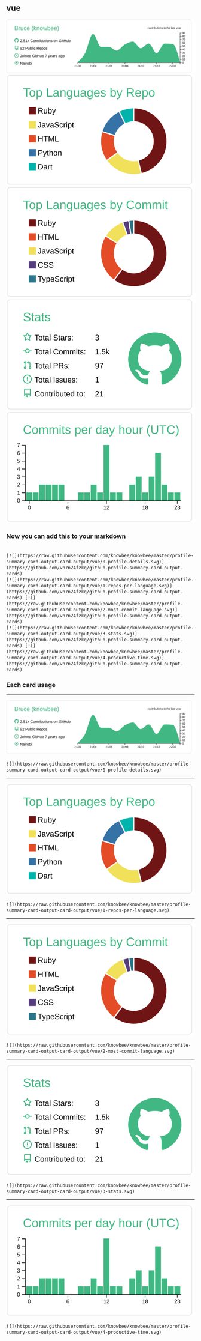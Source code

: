 ## vue

[![](./0-profile-details.svg)](https://github.com/vn7n24fzkq/github-profile-summary-card-output-cards)
[![](./1-repos-per-language.svg)](https://github.com/vn7n24fzkq/github-profile-summary-card-output-cards) [![](./2-most-commit-language.svg)](https://github.com/vn7n24fzkq/github-profile-summary-card-output-cards)
[![](./3-stats.svg)](https://github.com/vn7n24fzkq/github-profile-summary-card-output-cards) [![](./4-productive-time.svg)](https://github.com/vn7n24fzkq/github-profile-summary-card-output-cards)

### Now you can add this to your markdown

```

[![](https://raw.githubusercontent.com/knowbee/knowbee/master/profile-summary-card-output-card-output/vue/0-profile-details.svg)](https://github.com/vn7n24fzkq/github-profile-summary-card-output-cards)
[![](https://raw.githubusercontent.com/knowbee/knowbee/master/profile-summary-card-output-card-output/vue/1-repos-per-language.svg)](https://github.com/vn7n24fzkq/github-profile-summary-card-output-cards) [![](https://raw.githubusercontent.com/knowbee/knowbee/master/profile-summary-card-output-card-output/vue/2-most-commit-language.svg)](https://github.com/vn7n24fzkq/github-profile-summary-card-output-cards)
[![](https://raw.githubusercontent.com/knowbee/knowbee/master/profile-summary-card-output-card-output/vue/3-stats.svg)](https://github.com/vn7n24fzkq/github-profile-summary-card-output-cards) [![](https://raw.githubusercontent.com/knowbee/knowbee/master/profile-summary-card-output-card-output/vue/4-productive-time.svg)](https://github.com/vn7n24fzkq/github-profile-summary-card-output-cards)

```

### Each card usage

---

![](./0-profile-details.svg)

```
![](https://raw.githubusercontent.com/knowbee/knowbee/master/profile-summary-card-output-card-output/vue/0-profile-details.svg)
```

---

![](./1-repos-per-language.svg)

```
![](https://raw.githubusercontent.com/knowbee/knowbee/master/profile-summary-card-output-card-output/vue/1-repos-per-language.svg)
```

---

![](./2-most-commit-language.svg)

```
![](https://raw.githubusercontent.com/knowbee/knowbee/master/profile-summary-card-output-card-output/vue/2-most-commit-language.svg)
```

---

![](./3-stats.svg)

```
![](https://raw.githubusercontent.com/knowbee/knowbee/master/profile-summary-card-output-card-output/vue/3-stats.svg)
```

---

![](./4-productive-time.svg)

```
![](https://raw.githubusercontent.com/knowbee/knowbee/master/profile-summary-card-output-card-output/vue/4-productive-time.svg)
```
